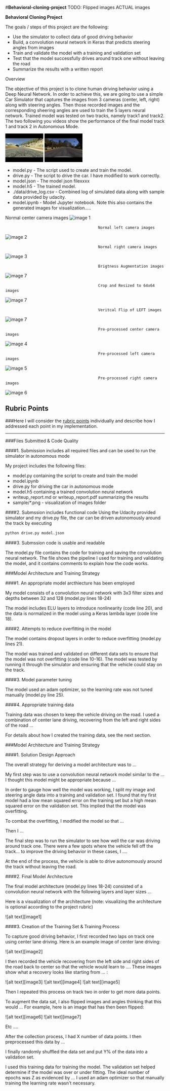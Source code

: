 #**Behavioral-cloning-project** 
TODO: Flipped images
ACTUAL images


**Behavioral Cloning Project**

The goals / steps of this project are the following:
* Use the simulator to collect data of good driving behavior
* Build, a convolution neural network in Keras that predicts steering angles from images
* Train and validate the model with a training and validation set
* Test that the model successfully drives around track one without leaving the road
* Summarize the results with a written report

Overview

The objective of this project is to clone human driving behavior using a Deep Neural Network.
In order to achieve this, we are going to use a simple Car Simulator that captures the images from 3 cameras (center, left, right) along with steering angles.
Then those recorded images and the corresponding sheering angles are used to train the 5 layers neural network.
Trained model was tested on two tracks, namely track1 and track2. The two following you videos show the performance of the final model track 1 and track 2 in Autonomous Mode.


[![Evaluation Track](sample/track1.jpg)](https://youtu.be/Xplj9rNayR8)
[![Track 2](sample/track2.jpg)](https://youtu.be/zxCuKIyuFzo)

* model.py - The script used to create and train the model.
* drive.py - The script to drive the car. I have modified to work correctly.
* model.json - The model json filexxxx
* model.h5 - The trained model.
* ./data/drive_log.csv  - Combined log of simulated data along with sample data provided by udacity.
* model.ipynb - Model Jupyter notebook. Note this also contains the generated images for visualization.....

[//]: # (Image References)
                                             Normal center camera images
![image 1](https://raw.githubusercontent.com/ahararwala/Behavioral-cloning-project/master/sample/normal_center.png "TODO Normal center camera images")

                                             Normal left camera images
![image 2](https://raw.githubusercontent.com/ahararwala/Behavioral-cloning-project/master/sample/normal_left.png "TODO Normal left camera images")

                                             Normal right camera images
![image 3](https://raw.githubusercontent.com/ahararwala/Behavioral-cloning-project/master/sample/normal_right.png "TODO Normal right camera images")

                                             Brigtness Augmentation images
![image 7](https://raw.githubusercontent.com/ahararwala/Behavioral-cloning-project/master/sample/brightness_augmentation.png "TODO Pre-process flipped images")

                                             Crop and Resized to 64x64 images
![image 7](https://raw.githubusercontent.com/ahararwala/Behavioral-cloning-project/master/sample/crop_and_resize.png "TODO Pre-process flipped images")

                                             Veritcal Flip of LEFT images
![image 7](https://raw.githubusercontent.com/ahararwala/Behavioral-cloning-project/master/sample/vertical_flip.png "TODO Pre-process flipped images")

                                             Pre-processed center camera images
![image 4](https://raw.githubusercontent.com/ahararwala/Behavioral-cloning-project/master/sample/center.png "Pre-process center camera images")

                                             Pre-processed left camera images
![image 5](https://raw.githubusercontent.com/ahararwala/Behavioral-cloning-project/master/sample/left.png "Pre-process right camera images")

                                             Pre-processed right camera images
![image 6](https://raw.githubusercontent.com/ahararwala/Behavioral-cloning-project/master/sample/right.png "Pre-process left center camera images")


## Rubric Points
###Here I will consider the [rubric points](https://review.udacity.com/#!/rubrics/432/view) individually and describe how I addressed each point in my implementation.  

---
###Files Submitted & Code Quality

####1. Submission includes all required files and can be used to run the simulator in autonomous mode

My project includes the following files:
* model.py containing the script to create and train the model
* model.ipynb
* drive.py for driving the car in autonomous mode
* model.h5 containing a trained convolution neural network 
* writeup_report.md or writeup_report.pdf summarizing the results
* sample/*.png - visualization of images folder

####2. Submssion includes functional code
Using the Udacity provided simulator and my drive.py file, the car can be driven autonomously around the track by executing 
```sh
python drive.py model.json
```

####3. Submssion code is usable and readable

The model.py file contains the code for training and saving the convolution neural network. The file shows the pipeline I used for training and validating the model, and it contains comments to explain how the code works.

###Model Architecture and Training Strategy

####1. An appropriate model arcthiecture has been employed

My model consists of a convolution neural network with 3x3 filter sizes and depths between 32 and 128 (model.py lines 18-24) 

The model includes ELU layers to introduce nonlinearity (code line 20), and the data is normalized in the model using a Keras lambda layer (code line 18). 

####2. Attempts to reduce overfitting in the model

The model contains dropout layers in order to reduce overfitting (model.py lines 21). 

The model was trained and validated on different data sets to ensure that the model was not overfitting (code line 10-16). The model was tested by running it through the simulator and ensuring that the vehicle could stay on the track.

####3. Model parameter tuning

The model used an adam optimizer, so the learning rate was not tuned manually (model.py line 25).

####4. Appropriate training data

Training data was chosen to keep the vehicle driving on the road. I used a combination of center lane driving, recovering from the left and right sides of the road ... 

For details about how I created the training data, see the next section. 

###Model Architecture and Training Strategy

####1. Solution Design Approach

The overall strategy for deriving a model architecture was to ...

My first step was to use a convolution neural network model similar to the ... I thought this model might be appropriate because ...

In order to gauge how well the model was working, I split my image and steering angle data into a training and validation set. I found that my first model had a low mean squared error on the training set but a high mean squared error on the validation set. This implied that the model was overfitting. 

To combat the overfitting, I modified the model so that ...

Then I ... 

The final step was to run the simulator to see how well the car was driving around track one. There were a few spots where the vehicle fell off the track... to improve the driving behavior in these cases, I ....

At the end of the process, the vehicle is able to drive autonomously around the track without leaving the road.

####2. Final Model Architecture

The final model architecture (model.py lines 18-24) consisted of a convolution neural network with the following layers and layer sizes ...

Here is a visualization of the architecture (note: visualizing the architecture is optional according to the project rubric)

![alt text][image1]

####3. Creation of the Training Set & Training Process

To capture good driving behavior, I first recorded two laps on track one using center lane driving. Here is an example image of center lane driving:

![alt text][image2]

I then recorded the vehicle recovering from the left side and right sides of the road back to center so that the vehicle would learn to .... These images show what a recovery looks like starting from ... :

![alt text][image3]
![alt text][image4]
![alt text][image5]

Then I repeated this process on track two in order to get more data points.

To augment the data sat, I also flipped images and angles thinking that this would ... For example, here is an image that has then been flipped:

![alt text][image6]
![alt text][image7]

Etc ....

After the collection process, I had X number of data points. I then preprocessed this data by ...


I finally randomly shuffled the data set and put Y% of the data into a validation set. 

I used this training data for training the model. The validation set helped determine if the model was over or under fitting. The ideal number of epochs was Z as evidenced by ... I used an adam optimizer so that manually training the learning rate wasn't necessary.

